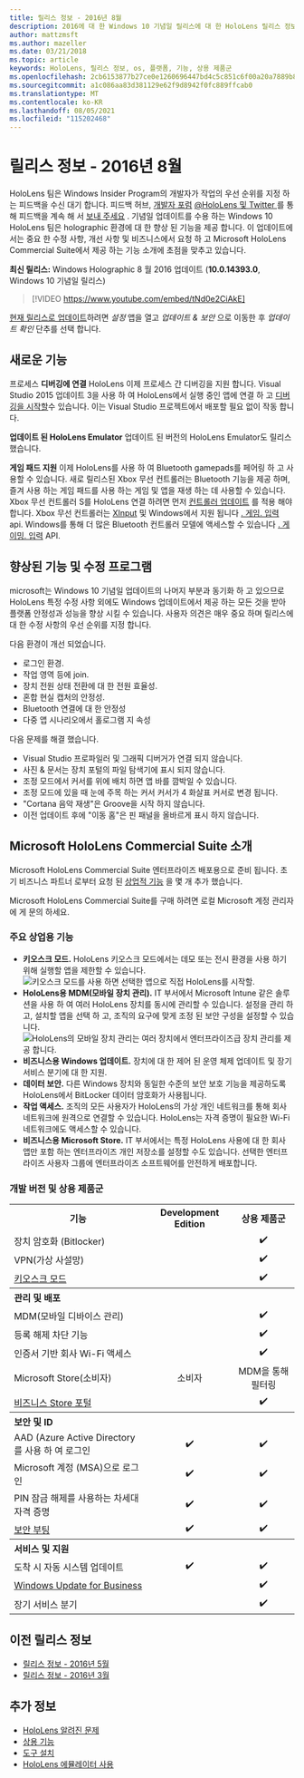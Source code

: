 ```yaml
---
title: 릴리스 정보 - 2016년 8월
description: 2016에 대 한 Windows 10 기념일 릴리스에 대 한 HoloLens 릴리스 정보를 최신 상태로 유지 합니다.
author: mattzmsft
ms.author: mazeller
ms.date: 03/21/2018
ms.topic: article
keywords: HoloLens, 릴리스 정보, os, 플랫폼, 기능, 상용 제품군
ms.openlocfilehash: 2cb6153877b27ce0e1260696447bd4c5c851c6f00a20a7889b855c5646e8871f
ms.sourcegitcommit: a1c086aa83d381129e62f9d8942f0fc889ffcab0
ms.translationtype: MT
ms.contentlocale: ko-KR
ms.lasthandoff: 08/05/2021
ms.locfileid: "115202468"
---
```

# <a name="release-notes---august-2016"></a>릴리스 정보 - 2016년 8월

HoloLens 팀은 Windows Insider Program의 개발자가 작업의 우선 순위를 지정 하는 피드백을 수신 대기 합니다. 피드백 허브, [개발자 포럼](https://forums.hololens.com) [ @HoloLens 및 Twitter ](https://twitter.com/hololens)를 통해 피드백을 계속 해 서 [보내 주세요](/windows/mixed-reality/give-us-feedback) . 기념일 업데이트를 수용 하는 Windows 10 HoloLens 팀은 holographic 환경에 대 한 향상 된 기능을 제공 합니다. 이 업데이트에서는 중요 한 수정 사항, 개선 사항 및 비즈니스에서 요청 하 고 Microsoft HoloLens Commercial Suite에서 제공 하는 기능 소개에 초점을 맞추고 있습니다.

**최신 릴리스:** Windows Holographic 8 월 2016 업데이트 (**10.0.14393.0**, Windows 10 기념일 릴리스)

>[!VIDEO https://www.youtube.com/embed/tNd0e2CiAkE]

[현재 릴리스로 업데이트](/windows/mixed-reality/updating-hololens)하려면 *설정* 앱을 열고 *업데이트 & 보안* 으로 이동한 후 *업데이트 확인* 단추를 선택 합니다.

## <a name="new-features"></a>새로운 기능

프로세스 **디버깅에 연결** HoloLens 이제 프로세스 간 디버깅을 지원 합니다. Visual Studio 2015 업데이트 3을 사용 하 여 HoloLens에서 실행 중인 앱에 연결 하 고 [디버깅을 시작할](/windows/mixed-reality/develop/platform-capabilities-and-apis/using-visual-studio#debugging-an-installed-or-running-app)수 있습니다. 이는 Visual Studio 프로젝트에서 배포할 필요 없이 작동 합니다.

**업데이트 된 HoloLens Emulator** 업데이트 된 버전의 HoloLens Emulator도 릴리스 했습니다.

**게임 패드 지원** 이제 HoloLens를 사용 하 여 Bluetooth gamepads를 페어링 하 고 사용할 수 있습니다. 새로 릴리스된 Xbox 무선 컨트롤러는 Bluetooth 기능을 제공 하며, 즐겨 사용 하는 게임 패드를 사용 하는 게임 및 앱을 재생 하는 데 사용할 수 있습니다. Xbox 무선 컨트롤러 S를 HoloLens 연결 하려면 먼저 [컨트롤러 업데이트](https://support.xbox.com/xbox-one/accessories/update-controller-for-stereo-headset-adapter) 를 적용 해야 합니다. Xbox 무선 컨트롤러는 [XInput](/windows/win32/xinput/xinput-game-controller-apis-portal) 및 Windows에서 지원 됩니다 [. 게임. 입력](/uwp/api/Windows.Gaming.Input) api. Windows를 통해 더 많은 Bluetooth 컨트롤러 모델에 액세스할 수 있습니다 [. 게이밍. 입력](/uwp/api/Windows.Gaming.Input) API.

## <a name="improvements-and-fixes"></a>향상된 기능 및 수정 프로그램

microsoft는 Windows 10 기념일 업데이트의 나머지 부분과 동기화 하 고 있으므로 HoloLens 특정 수정 사항 외에도 Windows 업데이트에서 제공 하는 모든 것을 받아 플랫폼 안정성과 성능을 향상 시킬 수 있습니다. 사용자 의견은 매우 중요 하며 릴리스에 대 한 수정 사항의 우선 순위를 지정 합니다.

다음 환경이 개선 되었습니다.
* 로그인 환경.
* 작업 영역 등에 join.
* 장치 전원 상태 전환에 대 한 전원 효율성.
* 혼합 현실 캡처의 안정성.
* Bluetooth 연결에 대 한 안정성
* 다중 앱 시나리오에서 홀로그램 지 속성

다음 문제를 해결 했습니다.
* Visual Studio 프로파일러 및 그래픽 디버거가 연결 되지 않습니다.
* 사진 & 문서는 장치 포털의 파일 탐색기에 표시 되지 않습니다.
* 조정 모드에서 커서를 위에 배치 하면 앱 바를 깜박일 수 있습니다.
* 조정 모드에 있을 때 눈에 주목 하는 커서 커서가 4 화살표 커서로 변경 됩니다.
* "Cortana 음악 재생"은 Groove을 시작 하지 않습니다.
* 이전 업데이트 후에 "이동 홈"은 핀 패널을 올바르게 표시 하지 않습니다.

## <a name="introducing-microsoft-hololens-commercial-suite"></a>Microsoft HoloLens Commercial Suite 소개

Microsoft HoloLens Commercial Suite 엔터프라이즈 배포용으로 준비 됩니다. 초기 비즈니스 파트너 로부터 요청 된 [상업적 기능](/windows/mixed-reality/commercial-features) 을 몇 개 추가 했습니다.

Microsoft HoloLens Commercial Suite를 구매 하려면 로컬 Microsoft 계정 관리자에 게 문의 하세요.

### <a name="key-commercial-features"></a>주요 상업용 기능 

* **키오스크 모드.** HoloLens 키오스크 모드에서는 데모 또는 전시 환경을 사용 하기 위해 실행할 앱을 제한할 수 있습니다.<br>
  ![키오스크 모드를 사용 하면 선택한 앱으로 직접 HoloLens를 시작할.](images/201608-kioskmode-400px.png)
* **HoloLens용 MDM(모바일 장치 관리).** IT 부서에서 Microsoft Intune 같은 솔루션을 사용 하 여 여러 HoloLens 장치를 동시에 관리할 수 있습니다. 설정을 관리 하 고, 설치할 앱을 선택 하 고, 조직의 요구에 맞게 조정 된 보안 구성을 설정할 수 있습니다.<br>
  ![HoloLens의 모바일 장치 관리는 여러 장치에서 엔터프라이즈급 장치 관리를 제공 합니다.](images/201608-enterprisemanagement-400px.png)
* **비즈니스용 Windows 업데이트.** 장치에 대 한 제어 된 운영 체제 업데이트 및 장기 서비스 분기에 대 한 지원.
* **데이터 보안.** 다른 Windows 장치와 동일한 수준의 보안 보호 기능을 제공하도록 HoloLens에서 BitLocker 데이터 암호화가 사용됩니다.
* **작업 액세스.** 조직의 모든 사용자가 HoloLens의 가상 개인 네트워크를 통해 회사 네트워크에 원격으로 연결할 수 있습니다. HoloLens는 자격 증명이 필요한 Wi-Fi 네트워크에도 액세스할 수 있습니다.
* **비즈니스용 Microsoft Store.** IT 부서에서는 특정 HoloLens 사용에 대 한 회사 앱만 포함 하는 엔터프라이즈 개인 저장소를 설정할 수도 있습니다. 선택한 엔터프라이즈 사용자 그룹에 엔터프라이즈 소프트웨어를 안전하게 배포합니다.

### <a name="development-edition-vs-commercial-suite"></a>개발 버전 및 상용 제품군

<table>
<tr>
<th>기능</th><th>Development Edition</th><th>상용 제품군</th>
</tr><tr>
<td>장치 암호화 (Bitlocker)</td><td></td><td style="text-align: center;">✔️</td>
</tr><tr>
<td>VPN(가상 사설망)</td><td></td><td style="text-align: center;">✔️</td>
</tr><tr>
<td><a href="/windows/mixed-reality/develop/platform-capabilities-and-apis/using-the-windows-device-portal#kiosk-mode">키오스크 모드</a></td><td></td><td style="text-align: center;">✔️</td>
</tr><tr>
<th colspan="3" style="text-align: left;"> 관리 및 배포</th>
</tr><tr>
<td>MDM(모바일 디바이스 관리)</td><td style="text-align: center;"></td><td style="text-align: center;">✔️</td>
</tr><tr>
<td>등록 해제 차단 기능</td><td></td><td style="text-align: center;">✔️</td>
</tr><tr>
<td>인증서 기반 회사 Wi-Fi 액세스</td><td></td><td style="text-align: center;">✔️</td>
</tr><tr>
<td>Microsoft Store(소비자)</td><td style="text-align: center;">소비자</td><td style="text-align: center;">MDM을 통해 필터링</td>
</tr><tr>
<td><a href="/microsoft-store/working-with-line-of-business-apps">비즈니스 Store 포털</a></td><td></td><td style="text-align: center;">✔️</td>
</tr><tr>
<th colspan="3" style="text-align: left;"> 보안 및 ID</th>
</tr><tr>
<td>AAD (Azure Active Directory를 사용 하 여 로그인</td><td style="text-align: center;">✔️</td><td style="text-align: center;">✔️</td>
</tr><tr>
<td>Microsoft 계정 (MSA)으로 로그인</td><td style="text-align: center;">✔️</td><td style="text-align: center;">✔️</td>
</tr><tr>
<td>PIN 잠금 해제를 사용하는 차세대 자격 증명</td><td style="text-align: center;">✔️</td><td style="text-align: center;">✔️</td>
</tr><tr>
<td><a href="/windows-hardware/design/device-experiences/oem-secure-boot">보안 부팅</a></td><td style="text-align: center;">✔️</td><td style="text-align: center;">✔️</td>
</tr><tr>
<th colspan="3" style="text-align: left;"> 서비스 및 지원</th>
</tr><tr>
<td>도착 시 자동 시스템 업데이트</td><td style="text-align: center;">✔️</td><td style="text-align: center;">✔️</td>
</tr><tr>
<td><a href="/windows/deployment/update/waas-manage-updates-wufb">Windows Update for Business</a></td><td></td><td style="text-align: center;">✔️</td>
</tr><tr>
<td>장기 서비스 분기</td><td></td><td style="text-align: center;">✔️</td>
</tr>
</table>

## <a name="prior-release-notes"></a>이전 릴리스 정보
* [릴리스 정보 - 2016년 5월](release-notes-may-2016.md)
* [릴리스 정보 - 2016년 3월](release-notes-march-2016.md)

## <a name="see-also"></a>추가 정보
* [HoloLens 알려진 문제](/windows/mixed-reality/hololens-known-issues)
* [상용 기능](/windows/mixed-reality/commercial-features)
* [도구 설치](/windows/mixed-reality/develop/install-the-tools)
* [HoloLens 에뮬레이터 사용](/windows/mixed-reality/develop/platform-capabilities-and-apis/using-the-hololens-emulator)